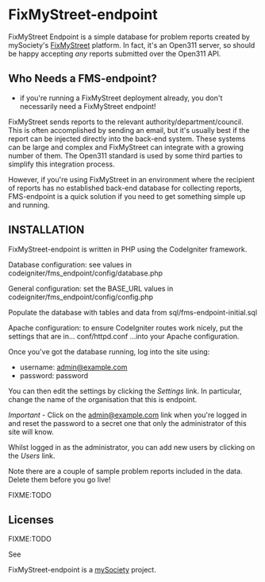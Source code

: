 FixMyStreet-endpoint
====================

FixMyStreet Endpoint is a simple database for problem reports created by mySociety's
[FixMyStreet](http://code.fixmystreet.com/) platform. In fact, it's an Open311 server,
so should be happy accepting *any* reports submitted over the Open311 API.


Who Needs a FMS-endpoint?
-------------------------

* if you're running a FixMyStreet deployment already, you don't necessarily need a FixMyStreet endpoint!

FixMyStreet sends reports to the relevant authority/department/council. This is often accomplished by
sending an email, but it's usually best if the report can be injected directly into the back-end
system. These systems can be large and complex and FixMyStreet can integrate with a growing number of
them. The Open311 standard is used by some third parties to simplify this integration process.

However, if you're using FixMyStreet in an environment where the recipient of reports has no established
back-end database for collecting reports, FMS-endpoint is a quick solution if you need to get something
simple up and running. 

INSTALLATION
------------

FixMyStreet-endpoint is written in PHP using the CodeIgniter framework.


Database configuration: see values in codeigniter/fms_endpoint/config/database.php

General configuration: set the BASE_URL values in codeigniter/fms_endpoint/config/config.php

Populate the database with tables and data from
sql/fms-endpoint-initial.sql


Apache configuration: to ensure CodeIgniter routes work nicely, put the settings that are in...
conf/httpd.conf
...into your Apache configuration.

Once you've got the database running, log into the site using:

* username: admin@example.com
* password: password

You can then edit the settings by clicking the _Settings_ link. In particular, change the name of
the organisation that this is endpoint.

*Important* - Click on the admin@example.com link when you're logged in and reset the password to a secret one
that only the administrator of this site will know.  

Whilst logged in as the administrator, you can add new users by clicking on the _Users_ link.

Note there are a couple of sample problem reports included in the data. Delete them before you go live!

FIXME:TODO


Licenses
--------
FIXME:TODO

See



FixMyStreet-endpoint is a [mySociety](http://www.mysociety.org/) project.

